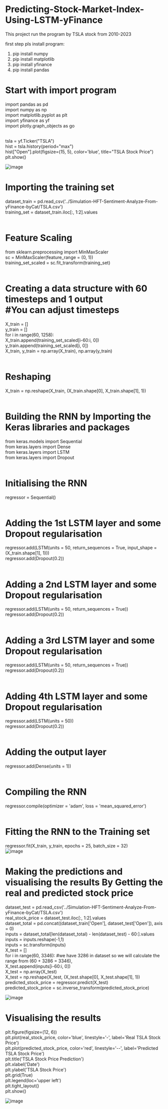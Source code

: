# Predicting-Stock-Market-Index-Using-LSTM-yFinance
This project run the program by TSLA stock from 2010-2023

first step pls install program:
1. pip install numpy
2. pip install matplotlib
3. pip install yfinance
4. pip install pandas

# Start with import program<br>
import pandas as pd <br>
import numpy as np <br>
import matplotlib.pyplot as plt <br>
import yfinance as yf <br>
import plotly.graph_objects as go <br><br>

tsla = yf.Ticker("TSLA") <br>
hist = tsla.history(period="max") <br>
hist["Open"].plot(figsize=(15, 5), color='blue', title="TSLA Stock Price") <br>
plt.show() <br>

![image](https://github.com/Kanangnut/Predicting-Stock-Market-Index-Using-LSTM-yFinance/assets/130201193/aebe4050-be8f-40e8-94ed-701eabbaa637)
 <br>
# Importing the training set<br>
dataset_train = pd.read_csv('../Simulation-HFT-Sentiment-Analyze-From-yFinance-byCat/TSLA.csv') <br>
training_set = dataset_train.iloc[:, 1:2].values <br><br>

# Feature Scaling <br>
from sklearn.preprocessing import MinMaxScaler<br>
sc = MinMaxScaler(feature_range = (0, 1))<br>
training_set_scaled = sc.fit_transform(training_set)<br><br>

# Creating a data structure with 60 timesteps and 1 output <br> #You can adjust timesteps
X_train = [] <br>
y_train = [] <br>
for i in range(60, 1258): <br>
    X_train.append(training_set_scaled[i-60:i, 0]) <br>
    y_train.append(training_set_scaled[i, 0]) <br>
X_train, y_train = np.array(X_train), np.array(y_train) <br><br>

# Reshaping<br>
X_train = np.reshape(X_train, (X_train.shape[0], X_train.shape[1], 1))<br><br>

# Building the RNN by Importing the Keras libraries and packages <br>
from keras.models import Sequential<br>
from keras.layers import Dense <br>
from keras.layers import LSTM <br>
from keras.layers import Dropout <br><br>

# Initialising the RNN<br>
regressor = Sequential()<br><br>

# Adding the 1st LSTM layer and some Dropout regularisation<br>
regressor.add(LSTM(units = 50, return_sequences = True, input_shape = (X_train.shape[1], 1)))<br>
regressor.add(Dropout(0.2))<br><br>

# Adding a 2nd LSTM layer and some Dropout regularisation<br>
regressor.add(LSTM(units = 50, return_sequences = True))<br>
regressor.add(Dropout(0.2))<br><br>

# Adding a 3rd LSTM layer and some Dropout regularisation<br>
regressor.add(LSTM(units = 50, return_sequences = True))<br>
regressor.add(Dropout(0.2))<br><br>

# Adding 4th LSTM layer and some Dropout regularisation<br>
regressor.add(LSTM(units = 50))<br>
regressor.add(Dropout(0.2))<br><br>

# Adding the output layer<br>
regressor.add(Dense(units = 1))<br><br>

# Compiling the RNN<br>
regressor.compile(optimizer = 'adam', loss = 'mean_squared_error')<br><br>

# Fitting the RNN to the Training set<br>
regressor.fit(X_train, y_train, epochs = 25, batch_size = 32)
<br>
![image](https://github.com/Kanangnut/Predicting-Stock-Market-Index-Using-LSTM-yFinance/assets/130201193/eb42d581-2fa4-4b0b-9311-601b42f075cd)
<br>
# Making the predictions and visualising the results By Getting the real and predicted stock price<br>
dataset_test = pd.read_csv('../Simulation-HFT-Sentiment-Analyze-From-yFinance-byCat/TSLA.csv')<br>
real_stock_price = dataset_test.iloc[:, 1:2].values<br>
dataset_total = pd.concat((dataset_train['Open'], dataset_test['Open']), axis = 0)<br>
inputs = dataset_total[len(dataset_total) - len(dataset_test) - 60:].values<br>
inputs = inputs.reshape(-1,1)<br>
inputs = sc.transform(inputs)<br>
X_test = []<br>
for i in range(60, 3346): #we have 3286 in dataset so we will calculate the range from (60 + 3286 = 3346),<br>
    X_test.append(inputs[i-60:i, 0])<br>
X_test = np.array(X_test)<br>
X_test = np.reshape(X_test, (X_test.shape[0], X_test.shape[1], 1))<br>
predicted_stock_price = regressor.predict(X_test)<br>
predicted_stock_price = sc.inverse_transform(predicted_stock_price)<br>

![image](https://github.com/Kanangnut/Predicting-Stock-Market-Index-Using-LSTM-yFinance/assets/130201193/867b673e-88a5-43ac-a14d-785e2a85ae07)
<br>
# Visualising the results<br>
plt.figure(figsize=(12, 6)) <br>
plt.plot(real_stock_price, color='blue', linestyle='-', label='Real TSLA Stock Price') <br>
plt.plot(predicted_stock_price, color='red', linestyle='--', label='Predicted TSLA Stock Price') <br>
plt.title('TSLA Stock Price Prediction') <br>
plt.xlabel('Date')  <br>
plt.ylabel('TSLA Stock Price') <br>
plt.grid(True)  <br>
plt.legend(loc='upper left') <br>
plt.tight_layout() <br>
plt.show() <br>

![image](https://github.com/Kanangnut/Predicting-Stock-Market-Index-Using-LSTM-yFinance/assets/130201193/1dd05caa-a902-4a0c-9cfe-2e2adac9fcf8)


























